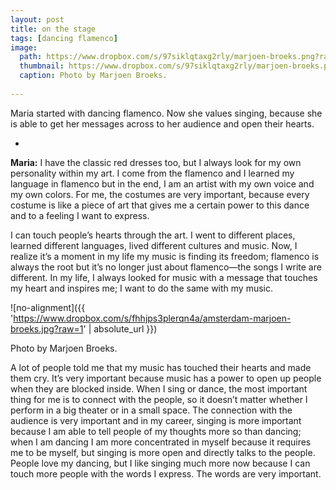 ```yaml
---
layout: post
title: on the stage
tags: [dancing flamenco]
image:
  path: https://www.dropbox.com/s/97siklqtaxg2rly/marjoen-broeks.png?raw=1
  thumbnail: https://www.dropbox.com/s/97siklqtaxg2rly/marjoen-broeks.png?raw=1
  caption: Photo by Marjoen Broeks. 
  
---
```


Maria started with dancing flamenco. Now she values singing, because she is able to get her messages across to her audience and open their hearts. 

<!--more-->

-

**Maria:** I have the classic red dresses too, but I always look for my own personality within my art. I come from the flamenco and I learned my language in flamenco but in the end, I am an artist with my own voice and my own colors. For me, the costumes are very important, because every costume is like a piece of art that gives me a certain power to this dance and to a feeling I want to express. 

I can touch people’s hearts through the art. I went to different places, learned different languages, lived different cultures and music. Now, I realize it’s a moment in my life my music is finding its freedom; flamenco is always the root but it’s no longer just about flamenco—the songs I write are different. In my life, I always looked for music with a message that touches my heart and inspires me; I want to do the same with my music. 

![no-alignment]({{ 'https://www.dropbox.com/s/fhhjps3plerqn4a/amsterdam-marjoen-broeks.jpg?raw=1' | absolute_url }})
  <figcaption>Photo by Marjoen Broeks.</figcaption>
  
A lot of people told me that my music has touched their hearts and made them cry. It’s very important because music has a power to open up people when they are blocked inside. When I sing or dance, the most important thing for me is to connect with the people, so it doesn’t matter whether I perform in a big theater or in a small space. The connection with the audience is very important and in my career, singing is more important because I am able to tell people of my thoughts more so than dancing; when I am dancing I am more concentrated in myself because it requires me to be myself, but singing is more open and directly talks to the people. People love my dancing, but I like singing much more now because I can touch more people with the words I express. The words are very important.












